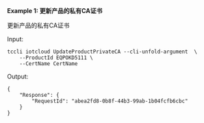 **Example 1: 更新产品的私有CA证书**

更新产品的私有CA证书

Input: 

```
tccli iotcloud UpdateProductPrivateCA --cli-unfold-argument  \
    --ProductId EQPOKD5111 \
    --CertName CertName
```

Output: 
```
{
    "Response": {
        "RequestId": "abea2fd8-0b8f-44b3-99ab-1b04fcfb6cbc"
    }
}
```

